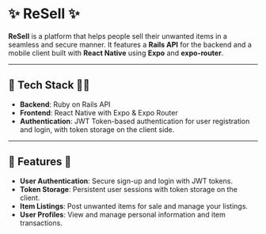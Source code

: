 # ✨ **ReSell** ✨

**ReSell** is a platform that helps people sell their unwanted items in a seamless and secure manner. It features a **Rails API** for the backend and a mobile client built with **React Native** using **Expo** and **expo-router**.

---

## 🔧 **Tech Stack** 🧑‍💻

- **Backend**: Ruby on Rails API
- **Frontend**: React Native with Expo & Expo Router
- **Authentication**: JWT Token-based authentication for user registration and login, with token storage on the client side.

---

## 🚀 **Features** 🌟

- **User Authentication**: Secure sign-up and login with JWT tokens.
- **Token Storage**: Persistent user sessions with token storage on the client.
- **Item Listings**: Post unwanted items for sale and manage your listings.
- **User Profiles**: View and manage personal information and item transactions.
